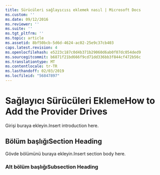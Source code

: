 ```yaml
---
title: Sürücüleri sağlayıcısı eklemek nasıl | Microsoft Docs
ms.custom: ''
ms.date: 09/12/2016
ms.reviewer: ''
ms.suite: ''
ms.tgt_pltfrm: ''
ms.topic: article
ms.assetid: 8bf50bcb-5d6d-4624-ac02-25e9c37cb403
caps.latest.revision: 4
ms.openlocfilehash: e5223c187c0d4b371b29060d6ab0f07dc054ded9
ms.sourcegitcommit: b6871f21bd666f9cd71dd336bb3f844cf472b56c
ms.translationtype: MT
ms.contentlocale: tr-TR
ms.lasthandoff: 02/03/2019
ms.locfileid: "56847897"
---
```

# <a name="how-to-add-the-provider-drives"></a><span data-ttu-id="67707-102">Sağlayıcı Sürücüleri Ekleme</span><span class="sxs-lookup"><span data-stu-id="67707-102">How to Add the Provider Drives</span></span>

<span data-ttu-id="67707-103">Girişi buraya ekleyin.</span><span class="sxs-lookup"><span data-stu-id="67707-103">Insert introduction here.</span></span>

## <a name="section-heading"></a><span data-ttu-id="67707-104">Bölüm başlığı</span><span class="sxs-lookup"><span data-stu-id="67707-104">Section Heading</span></span>

 <span data-ttu-id="67707-105">Gövde bölümünü buraya ekleyin.</span><span class="sxs-lookup"><span data-stu-id="67707-105">Insert section body here.</span></span>

### <a name="subsection-heading"></a><span data-ttu-id="67707-106">Alt bölüm başlığı</span><span class="sxs-lookup"><span data-stu-id="67707-106">Subsection Heading</span></span>
